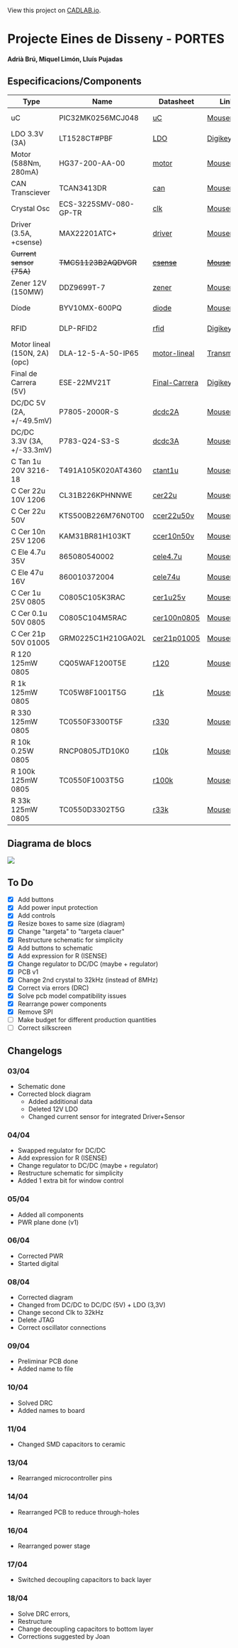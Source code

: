 View this project on [CADLAB.io](https://cadlab.io/project/27987). 

# Projecte Eines de Disseny - PORTES
#### Adrià Brú, Miquel Limón, Lluís Pujadas


## Especificacions/Components

| Type                          | Name                  | Datasheet                                                                                                                                                                                                                                                                                                                                                                                                                                          | Link                                                                                                                                                     | Price      |
| ----------------------------- | --------------------- | -------------------------------------------------------------------------------------------------------------------------------------------------------------------------------------------------------------------------------------------------------------------------------------------------------------------------------------------------------------------------------------------------------------------------------------------------- | -------------------------------------------------------------------------------------------------------------------------------------------------------- | ---------- |
| uC                            | PIC32MK0256MCJ048     | [uC](https://ww1.microchip.com/downloads/aemDocuments/documents/MCU32/ProductDocuments/DataSheets/PIC32MK-General-Purpose-and-Motor-Control-With-CAN-FD-Family-DataSheet-DS60001570D.pdf)                                                                                                                                                                                                                                                          | [Mouser](https://www.mouser.es/ProductDetail/Microchip-Technology/PIC32MK0256MCJ048-E-Y8X?qs=vmHwEFxEFR%2FV8wN%2Fdp0noA%3D%3D)                           | 7,37 €     |
| LDO 3.3V (3A)                 | LT1528CT#PBF          | [LDO](https://rocelec.widen.net/view/pdf/nbjrjihvdn/LITCS09222-1.pdf?t.download=true&u=5oefqw)                                                                                                                                                                                                                                                                                                                                                     | [Digikey](https://www.digikey.es/en/products/detail/rochester-electronics-llc/LT1528CT-PBF/13481919)                                                     | 5,75 €     |
| Motor (588Nm, 280mA)          | HG37-200-AA-00        | [motor](https://www.mouser.es/datasheet/2/972/hg37-2525173.pdf)                                                                                                                                                                                                                                                                                                                                                                                    | [Mouser](https://www.mouser.es/ProductDetail/Nidec-Components/HG37-200-AA-00?qs=Wj%2FVkw3K%252BMBRymxOaiVRvg%3D%3D)                                      | 26,74 €    |
| CAN Transciever               | TCAN3413DR            | [can](https://www.ti.com/lit/ds/symlink/tcan3414.pdf?ts=1711721678762&ref_url=https%253A%252F%252Fwww.mouser.it%252F)                                                                                                                                                                                                                                                                                                                              | [Mouser](https://www.mouser.es/ProductDetail/Texas-Instruments/TCAN3413DR?qs=sGAEpiMZZMuyKkoWRCJ2WCtyf8MLmt92v%252BoGH2%2F%2FnqAqFeWM6BEVrA%3D%3D)       | 2,41 €     |
| Crystal Osc                   | ECS-3225SMV-080-GP-TR | [clk](https://www.mouser.es/datasheet/2/122/ECS_3225SMV-1623609.pdf)                                                                                                                                                                                                                                                                                                                                                                               | [Mouser](https://www.mouser.es/ProductDetail/ECS/ECS-3225SMV-080-GP-TR?qs=sGAEpiMZZMtldj7qu1ydrbV2KlGvrVWIvUi3jDw2tLHT0SWfK9heCg%3D%3D)                  | 1,92 €     |
| Driver (3.5A, +csense)        | MAX22201ATC+          | [driver](https://www.mouser.es/datasheet/2/609/MAX22201_MAX22207-3127854.pdf)                                                                                                                                                                                                                                                                                                                                                                      | [Mouser](https://www.mouser.es/ProductDetail/Analog-Devices-Maxim-Integrated/MAX22201ATC%2b?qs=stqOd1AaK7%252Bdqi04%2FQHs9Q%3D%3D)                       | 1,56 €     |
| ~~Current sensor (75A)~~      | ~~TMCS1123B2AQDVGR~~  | ~~[csense](https://www.ti.com/lit/ds/symlink/tmcs1123.pdf?ts=1711707167099&ref_url=https%253A%252F%252Fwww.ti.com%252Fproduct%252FTMCS1123%253Futm_source%253Dgoogle%2526utm_medium%253Dcpc%2526utm_campaign%253Dasc-null-null-GPN_EN-cpc-pf-google-wwe_cons%2526utm_content%253DTMCS1123%2526ds_k%253DTMCS1123%2526DCM%253Dyes%2526gad_source%253D1%2526gclid%253DEAIaIQobChMIrdeOip6ZhQMVVSitBh03AwOFEAAYAiAAEgLiCfD_BwE%2526gclsrc%253Daw.ds)~~ | ~~[Mouser](https://www.mouser.es/ProductDetail/Texas-Instruments/TMCS1123B2AQDVGR?qs=sGAEpiMZZMsPDRSCoHb1X5I%2FjBVAAn8DJGrzHYBTAmBFitJQJPL%2Fbw%3D%3D)~~ | ~~5,63 €~~ |
| Zener 12V (150MW)             | DDZ9699T-7            | [zener](https://eu.mouser.com/datasheet/2/115/DIOD_S_A0003550665_1-2542209.pdf)                                                                                                                                                                                                                                                                                                                                                                    | [Mouser](https://eu.mouser.com/ProductDetail/Diodes-Incorporated/DDZ9699T-7?qs=mQbszxtPdlOBwg08InvD3Q%3D%3D)                                             | 0,41 €     |
| Díode                         | BYV10MX-600PQ         | [diode](https://eu.mouser.com/datasheet/2/848/BYV10MX_600P-2401273.pdf)                                                                                                                                                                                                                                                                                                                                                                            | [Mouser](https://eu.mouser.com/ProductDetail/WeEn-Semiconductors/BYV10MX-600PQ?qs=QNEnbhJQKvYwaGjd%2F4%252BPWg%3D%3D)                                    | 0,54 €     |
| RFID                          | DLP-RFID2             | [rfid](https://mm.digikey.com/Volume0/opasdata/d220001/medias/docus/5656/DLP-RFID2%28D%29-V2.pdf)                                                                                                                                                                                                                                                                                                                                                  | [Digikey](https://www.digikey.es/en/products/detail/dlp-design-inc/DLP-RFID2/3770244)                                                                    | 35,04 €    |
| Motor lineal (150N, 2A) (opc) | DLA-12-5-A-50-IP65    | [motor-lineal](https://www.transmotec.com/Download/Catalog/Transmotec-EN-DLA-2022.pdf)                                                                                                                                                                                                                                                                                                                                                             | [Transmotec](https://www.transmotec.com/product/dla-12-5-a-50-pot-ip65/)                                                                                 | 303,5 €    |
| Final de Carrera  (5V)        | ESE-22MV21T           | [Final-Carrera](https://industrial.panasonic.com/cdbs/www-data/pdf/ATB0000/ATB0000C12.pdf)                                                                                                                                                                                                                                                                                                                                                         | [Digikey](https://www.digikey.es/en/products/detail/panasonic-electronic-components/ESE-22MV21T/1245478)                                                 | 0,42 €     |
| DC/DC 5V (2A, +/-49.5mV)      | P7805-2000R-S         | [dcdc2A](https://eu.mouser.com/datasheet/2/670/p78_2000r_s-3070500.pdf)                                                                                                                                                                                                                                                                                                                                                                            | [Mouser](https://eu.mouser.com/ProductDetail/CUI-Inc/P7803-2000R-S?qs=vvQtp7zwQdObalelOc2Obw%3D%3D)                                                      | 5,53 €     |
| DC/DC 3.3V (3A, +/-33.3mV)    | P783-Q24-S3-S         | [dcdc3A](https://eu.mouser.com/datasheet/2/670/p783_s-1889817.pdf)                                                                                                                                                                                                                                                                                                                                                                                 | [Mouser](https://eu.mouser.com/ProductDetail/CUI-Inc/P783-Q24-S3-S?qs=sPbYRqrBIVl7G8uy4wpmww%3D%3D)                                                      | 15,07 €    |
| C Tan 1u 20V 3216-18          | T491A105K020AT4360    | [ctant1u](https://eu.mouser.com/datasheet/2/447/KEM_T2005_T491-3316937.pdf)                                                                                                                                                                                                                                                                                                                                                                        | [Mouser](https://eu.mouser.com/ProductDetail/KEMET/T491A105K020AT4360?qs=sGAEpiMZZMsh%252B1woXyUXjyEnHz%2F1kG1y%2Fw9r1ZBsrUs%3D)                         | 0,07 €     |
| C Cer 22u 10V 1206            | CL31B226KPHNNWE       | [cer22u](https://eu.mouser.com/datasheet/2/585/MLCC-1837944.pdf)                                                                                                                                                                                                                                                                                                                                                                                   | [Mouser](https://eu.mouser.com/ProductDetail/Samsung-Electro-Mechanics/CL31B226KPHNNWE?qs=xZ%2FP%252Ba9zWqYr7HUxVtf3Yw%3D%3D)                            | 0,086 €    |
| C Cer 22u 50V                 | KTS500B226M76N0T00    | [ccer22u50v](https://eu.mouser.com/datasheet/2/420/nipc_s_a0010886389_1-2285932.pdf)                                                                                                                                                                                                                                                                                                                                                               | [Mouser](https://eu.mouser.com/ProductDetail/Chemi-Con/KTS500B226M76N0T00?qs=yFwz03cOJpkGGSneI4ka0Q%3D%3D)                                               | 3,58 €     |
| C Cer 10n 25V 1206            | KAM31BR81H103KT       | [ccer10n50v](https://eu.mouser.com/datasheet/2/40/AutoMLCCKAM-3216307.pdf)                                                                                                                                                                                                                                                                                                                                                                         | [Mouser](https://eu.mouser.com/ProductDetail/KYOCERA-AVX/KAM31BR81H103KT?qs=Jm2GQyTW%2FbjzijSUJGW%2FJA%3D%3D)                                            | 0,28 €     |
| C Ele 4.7u 35V                | 865080540002          | [cele4.7u](https://www.we-online.com/components/products/datasheet/865080540002.pdf)                                                                                                                                                                                                                                                                                                                                                               | [Mouser](https://eu.mouser.com/ProductDetail/Wurth-Elektronik/865080540002?qs=sGAEpiMZZMsh%252B1woXyUXj4jKQI6sNRw6puNwow3HMPo%3D)                        | 0,17 €     |
| C Ele 47u 16V                 | 860010372004          | [cele74u](https://www.we-online.com/components/products/datasheet/860010372004.pdf)                                                                                                                                                                                                                                                                                                                                                                | [Mouser](https://www.mouser.es/ProductDetail/Wurth-Elektronik/860010372004?qs=sGAEpiMZZMsh%252B1woXyUXj4jKQI6sNRw6V%2FBdkDX4IUo%3D)                      | 0,09 €     |
| C Cer 1u 25V 0805             | C0805C105K3RAC        | [cer1u25v](https://www.mouser.es/datasheet/2/447/KEM_C1002_X7R_SMD-3316098.pdf)                                                                                                                                                                                                                                                                                                                                                                    | [Mouser](https://www.mouser.es/ProductDetail/KEMET/C0805C105K3RAC?qs=ycRbFa0SLRQpHhAu2LUs4g%3D%3D)                                                       | 0,021 €    |
| C Cer 0.1u 50V 0805           | C0805C104M5RAC        | [cer100n0805](https://eu.mouser.com/datasheet/2/447/KEM_C1002_X7R_SMD-3316098.pdf)                                                                                                                                                                                                                                                                                                                                                                 | [Mouser](https://eu.mouser.com/ProductDetail/KEMET/C0805C104M5RAC?qs=VOOUd%252Bza08rWzt4y8eXMuQ%3D%3D)                                                   | 0,008 €    |
| C Cer 21p 50V 01005           | GRM0225C1H210GA02L    | [cer21p01005](https://eu.mouser.com/datasheet/2/281/murata_03052018_GRM_Series_1-1310166.pdf)                                                                                                                                                                                                                                                                                                                                                      | [Mouser](https://eu.mouser.com/ProductDetail/Murata-Electronics/GRM0225C1H210GA02L?qs=qkDYIeTQ%252BEl6hnZ3ixEkiA%3D%3D)                                  | 0,09 €     |
| R 120 125mW 0805              | CQ05WAF1200T5E        | [r120](https://www.mouser.es/datasheet/2/1365/10-3358738.pdf)                                                                                                                                                                                                                                                                                                                                                                                      | [Mouser](https://www.mouser.es/ProductDetail/Royalohm/CQ05WAF1200T5E?qs=sGAEpiMZZMtlubZbdhIBINZaoL9yqB51WBf9LviuJYE%3D)                                  | 0,002 €    |
| R 1k 125mW 0805               | TC05W8F1001T5G        | [r1k](https://eu.mouser.com/datasheet/2/1365/21-3077223.pdf)                                                                                                                                                                                                                                                                                                                                                                                       | [Mouser](https://eu.mouser.com/ProductDetail/Royalohm/TC05W8F1001T5G?qs=ST9lo4GX8V0X3zBMraFh1A%3D%3D)                                                    | 0,007 €    |
| R 330 125mW 0805              | TC0550F3300T5F        | [r330](https://eu.mouser.com/datasheet/2/1365/21-3077223.pdf)                                                                                                                                                                                                                                                                                                                                                                                      | [Mouser](https://eu.mouser.com/ProductDetail/Royalohm/TC0550F3300T5F?qs=T%252BzbugeAwjgeSBQZlDaTmA%3D%3D)                                                | 0,007 €    |
| R 10k 0.25W 0805              | RNCP0805JTD10K0       | [r10k](https://eu.mouser.com/datasheet/2/385/SEI_rncp-3077653.pdf)                                                                                                                                                                                                                                                                                                                                                                                 | [Mouser](https://eu.mouser.com/ProductDetail/SEI-Stackpole/RNCP0805JTD10K0?qs=IPgv5n7u5QaJFxYpOecM6A%3D%3D)                                              | 0,007 €    |
| R 100k 125mW 0805             | TC0550F1003T5G        | [r100k](https://eu.mouser.com/datasheet/2/1365/Royalohm_09132021_9__Thin_Film_20200106-2580434.pdf)                                                                                                                                                                                                                                                                                                                                                | [Mouser](https://eu.mouser.com/ProductDetail/Royalohm/TC0550F1003T5G?qs=Wj%2FVkw3K%252BMBYxpaKle1zIA%3D%3D)                                              | 0,007 €    |
| R 33k 125mW 0805              | TC0550D3302T5G        | [r33k](https://eu.mouser.com/datasheet/2/1365/Royalohm_09132021_9__Thin_Film_20200106-2580434.pdf)                                                                                                                                                                                                                                                                                                                                                 | [Mouser](https://eu.mouser.com/ProductDetail/Royalohm/TC0550D3302T5G?qs=Wj%2FVkw3K%252BMB5M6MpcX7%252Byw%3D%3D)                                          | 0,008 €    |


## Diagrama de blocs
![](Diagrama.png)

## To Do
- [x] Add buttons
- [x] Add power input protection
- [x] Add controls
- [x] Resize boxes to same size (diagram)
- [x] Change "targeta" to "targeta clauer"
- [x] Restructure schematic for simplicity
- [x] Add buttons to schematic
- [x] Add expression for R (ISENSE)
- [x] Change regulator to DC/DC (maybe + regulator)
- [x] PCB v1
- [x] Change 2nd crystal to 32kHz (instead of 8MHz)
- [x] Correct via errors (DRC)
- [x] Solve pcb model compatibility issues
- [x] Rearrange power components
- [x] Remove SPI
- [ ] Make budget for different production quantities
- [ ] Correct silkscreen

## Changelogs
### 03/04
- Schematic done
- Corrected block diagram
	- Added additional data
	- Deleted 12V LDO
	- Changed current sensor for integrated Driver+Sensor
 
### 04/04
- Swapped regulator for DC/DC
- Add expression for R (ISENSE)
- Change regulator to DC/DC (maybe + regulator)
- Restructure schematic for simplicity
- Added 1 extra bit for window control

### 05/04 
- Added all components
- PWR plane done (v1)

### 06/04
- Corrected PWR
- Started digital

### 08/04
- Corrected diagram
- Changed from DC/DC to DC/DC (5V) + LDO (3,3V)
- Change second Clk to 32kHz
- Delete JTAG
- Correct oscillator connections

### 09/04
- Preliminar PCB done
- Added name to file
  
### 10/04
- Solved DRC
- Added names to board

### 11/04
- Changed SMD capacitors to ceramic

### 13/04
- Rearranged microcontroller pins

### 14/04
- Rearranged PCB to reduce through-holes

### 16/04
- Rearranged power stage

### 17/04
- Switched decoupling capacitors to back layer

### 18/04
- Solve DRC errors,
- Restructure 
- Change decoupling capacitors to bottom layer
- Corrections suggested by Joan